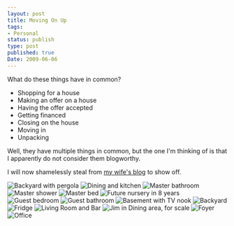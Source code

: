 ```yaml
---
layout: post
title: Moving On Up
tags:
- Personal
status: publish
type: post
published: true
Date: 2009-06-06
---
```

What do these things have in common?

* Shopping for a house
* Making an offer on a house
* Having the offer accepted
* Getting financed
* Closing on the house
* Moving in
* Unpacking

Well, they have multiple things in common, but the one I'm thinking of is that I apparently do not consider them blogworthy.

I will now shamelessly steal from [my wife's blog](http://meganvanfleet.blogspot.com) to show off.

![Backyard with pergola](http://4.bp.blogspot.com/_YtHoOvCDr5A/ScmHlxydOQI/AAAAAAAAAOM/GK9SGxeK7TA/s1600-h/IMG_1266.JPG)
![Dining and kitchen](http://2.bp.blogspot.com/_YtHoOvCDr5A/ScmHlcJFeaI/AAAAAAAAAOE/FaiaDzSdwWc/s1600-h/IMG_1255.JPG)
![Master bathroom](http://1.bp.blogspot.com/_YtHoOvCDr5A/ScmHlHZRi3I/AAAAAAAAAN8/drXcljiTcnM/s1600-h/IMG_1275.JPG)
![Master shower](http://1.bp.blogspot.com/_YtHoOvCDr5A/ScmHk_1OZeI/AAAAAAAAAN0/nWc1gKqCCO8/s1600-h/IMG_1274.JPG)
![Master bed](http://1.bp.blogspot.com/_YtHoOvCDr5A/ScmHkg4zjZI/AAAAAAAAANs/xF0RnqArGLg/s1600-h/IMG_1272.JPG)
![Future nursery in 8 years](http://2.bp.blogspot.com/_YtHoOvCDr5A/ScmFp-WLJ0I/AAAAAAAAANk/7TGItcqslH0/s1600-h/IMG_1276.JPG)
![Guest bedroom](http://4.bp.blogspot.com/_YtHoOvCDr5A/ScmFpT7XLwI/AAAAAAAAANc/2cKaewry-0c/s1600-h/IMG_1269.JPG)
![Guest bathroom](http://4.bp.blogspot.com/_YtHoOvCDr5A/ScmFo2odwbI/AAAAAAAAANU/qTQICXuXDyc/s1600-h/IMG_1270.JPG)
![Basement with TV nook](http://2.bp.blogspot.com/_YtHoOvCDr5A/ScmFoopgKJI/AAAAAAAAANM/vKucDabucY8/s1600-h/IMG_1262.JPG)
![Backyard](http://3.bp.blogspot.com/_YtHoOvCDr5A/ScmFoP7jg_I/AAAAAAAAANE/pLBwFUWLxXI/s1600-h/IMG_1258.JPG)
![Fridge](http://2.bp.blogspot.com/_YtHoOvCDr5A/ScmEHJue6eI/AAAAAAAAAM8/qF6GVqWmyRE/s1600-h/IMG_1257.JPG)
![Living Room and Bar](http://2.bp.blogspot.com/_YtHoOvCDr5A/ScmEGahhZOI/AAAAAAAAAM0/gEBd_8wnMCA/s1600-h/IMG_1256.JPG)
![Jim in Dining area, for scale](http://3.bp.blogspot.com/_YtHoOvCDr5A/ScmEF36UdqI/AAAAAAAAAMs/NombBXQKIw4/s1600-h/IMG_1254.JPG)
![Foyer](http://1.bp.blogspot.com/_YtHoOvCDr5A/ScmEFQJEncI/AAAAAAAAAMk/mUPn0HIX5j4/s1600-h/IMG_1253.JPG)
![Office](http://3.bp.blogspot.com/_YtHoOvCDr5A/ScmEE9pMFlI/AAAAAAAAAMc/kGJZivlKq8A/s1600-h/IMG_1250.JPG)